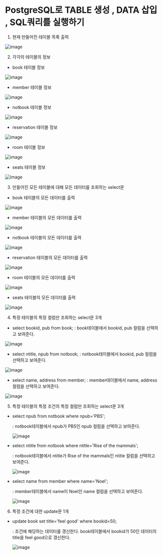 # PostgreSQL로 TABLE 생성 , DATA 삽입 , SQL쿼리를 실행하기

1. 현재 만들어진 테이블 목록 출력

![image](https://user-images.githubusercontent.com/69049801/158010926-ea1828c2-4076-4714-81f5-84a683be9db8.png)

2. 각각의 테이블의 정보

- book 테이블 정보

![image](https://user-images.githubusercontent.com/69049801/158010951-c784f64b-4f0f-4589-9e1f-d6990c9cfe33.png)

- member 테이블 정보

![image](https://user-images.githubusercontent.com/69049801/158010965-8c44d11d-9f50-4a05-a231-b4247826734c.png)

- notbook 테이블 정보

![image](https://user-images.githubusercontent.com/69049801/158010978-d23d0583-b3b0-4fd2-9f15-12959e40919e.png)

- reservation 테이블 정보

![image](https://user-images.githubusercontent.com/69049801/158010993-f3c3dedd-e243-4e0e-8281-19ab5959d2df.png)

- room 테이블 정보

![image](https://user-images.githubusercontent.com/69049801/158011009-a62f11c6-cd93-4e84-8bbf-2c79d0a7c2e2.png)

- seats 테이블 정보

![image](https://user-images.githubusercontent.com/69049801/158011035-1f405c2e-cc99-4758-876c-b5d43cf16e01.png)

3. 만들어진 모든 테이블에 대해 모든 데이터를 조회하는 select문

- book 테이블의 모든 데이터를 출력

![image](https://user-images.githubusercontent.com/69049801/158011215-3083f9ee-989e-4a01-b79f-95710c06cc8a.png)

- member 테이블의 모든 데이터를 출력

![image](https://user-images.githubusercontent.com/69049801/158011242-99684c62-cd05-47d9-a04a-ded97dbac000.png)

- notbook 테이블의 모든 데이터를 출력

![image](https://user-images.githubusercontent.com/69049801/158011253-f744f889-bb03-4c03-9292-98d5c94f5722.png)

- reservation 테이블의 모든 데이터를 출력

![image](https://user-images.githubusercontent.com/69049801/158011264-76944b61-7685-45b8-9c10-225b551720e4.png)

- room 테이블의 모든 데이터를 출력

![image](https://user-images.githubusercontent.com/69049801/158011276-a0d9744c-a132-45d3-b8c7-1d6f8bf1222d.png)

- seats 테이블의 모든 데이터를 출력

![image](https://user-images.githubusercontent.com/69049801/158011287-a51ffe4b-8ce0-488c-a79d-adc55d34724f.png)

4. 특정 테이블의 특정 컬럼만 조회하는 select문 3개
- select bookid, pub from book;
    : book테이블에서 bookid, pub 컬럼을 선택하고 보여준다.

![image](https://user-images.githubusercontent.com/69049801/158011463-ac6b8aa7-f512-420c-9244-edd43d3a3cb7.png)

- select ntitle, npub from notbook;
    : notbook테이블에서 bookid, pub 컬럼을 선택하고 보여준다.

![image](https://user-images.githubusercontent.com/69049801/158011473-9f6576b8-0a7c-45b1-905a-a86cf5d8bd9d.png)

- select name, address from member;
    : member테이블에서 name, address 컬럼을 선택하고 보여준다.

![image](https://user-images.githubusercontent.com/69049801/158011484-a2bf5512-0a20-4b7f-b427-3595536a486f.png)


5. 특정 테이블의 특정 조건의 특정 컬럼만 조회하는 select문 3개
- select npub from notbook where npub='PBS';
    
   : notbook테이블에서 npub가 PBS인 npub 컬럼을 선택하고 보여준다.
   
   ![image](https://user-images.githubusercontent.com/69049801/158012214-59b04030-ed8c-42f7-b159-b524278d63aa.png)

    
- select ntitle from notbook where ntitle='Rise of the mammals';
    
   : notbook테이블에서 ntitle가 Rise of the mammals인 ntitle 컬럼을 선택하고 보여준다.
   
   ![image](https://user-images.githubusercontent.com/69049801/158012224-32b76594-06aa-4324-9ea7-8a8ba48d5050.png)

    
- select name from member where name='Noel';
    
    : member테이블에서 name이 Noel인 name 컬럼을 선택하고 보여준다.
    
    ![image](https://user-images.githubusercontent.com/69049801/158012235-827a94a0-c691-47dd-a756-bf220d7ba132.png)
    
6. 특정 조건에 대한 update문 1개

- update book set title='feel good' where bookid=50;

    : 조건에 해당하는 데이터를 갱신한다. book테이블에서 bookid가 50인 데이터의 title을 feel good으로 갱신한다.
    
    ![image](https://user-images.githubusercontent.com/69049801/158012256-5c05e577-057b-46b1-898a-eeb3d3bc2d23.png)


